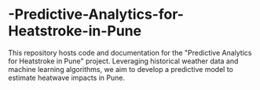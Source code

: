 # -Predictive-Analytics-for-Heatstroke-in-Pune
This repository hosts code and documentation for the "Predictive Analytics for Heatstroke in Pune" project. Leveraging historical weather data and machine learning algorithms, we aim to develop a predictive model to estimate heatwave impacts in Pune. 
